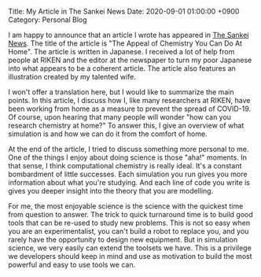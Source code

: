 Title: My Article in The Sankei News
Date: 2020-09-01 01:00:00 +0900
Category: Personal Blog

I am happy to announce that an article I wrote has appeared in
[The Sankei News](https://www.sankei.com/west/news/200829/wst2008290003-n1.html).
The title of the article is "The Appeal of Chemistry You Can Do At Home".
The article is written in Japanese. I received a lot of help from people at
RIKEN and the editor at the newspaper to turn my poor Japanese into what
appears to be a coherent article. The article also features an illustration
created by my talented wife.

I won't offer a translation here, but I would like to summarize the main
points. In this article, I discuss how I, like many researchers at RIKEN,
have been working from home as a measure to prevent the spread of COVID-19.
Of course, upon hearing that many people will wonder "how can you research
chemistry at home?" To answer this, I give an overview of what simulation
is and how we can do it from the comfort of home.

At the end of the article, I tried to discuss something more personal to me.
One of the things I enjoy about doing science is those "aha!" moments. In
that sense, I think computational chemistry is really ideal. It's a constant
bombardment of little successes. Each simulation you run gives you more
information about what you're studying. And each line of code you write is 
gives you deeper insight into the theory that you are modelling. 

For me, the most enjoyable science is the science with the quickest time from
question to answer. The trick to quick turnaround time is to build good tools
that can be re-used to study new problems. This is not so easy when you
are an experimentalist, you can't build a robot to replace you, and you rarely
have the opportunity to design new equipment. But in simulation science, we
very easily can extend the toolsets we have. This is a privilege we developers
should keep in mind and use as motivation to build the most powerful and
easy to use tools we can.

